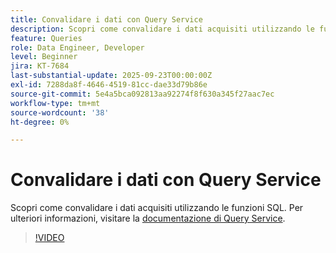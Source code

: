 ```yaml
---
title: Convalidare i dati con Query Service
description: Scopri come convalidare i dati acquisiti utilizzando le funzioni SQL.
feature: Queries
role: Data Engineer, Developer
level: Beginner
jira: KT-7684
last-substantial-update: 2025-09-23T00:00:00Z
exl-id: 7288da8f-4646-4519-81cc-dae33d79b86e
source-git-commit: 5e4a5bca092813aa92274f8f630a345f27aac7ec
workflow-type: tm+mt
source-wordcount: '38'
ht-degree: 0%

---
```


# Convalidare i dati con Query Service

Scopri come convalidare i dati acquisiti utilizzando le funzioni SQL. Per ulteriori informazioni, visitare la [documentazione di Query Service](https://experienceleague.adobe.com/it/docs/experience-platform/query/home).

>[!VIDEO](https://video.tv.adobe.com/v/333415?learn=on&enablevpops)
